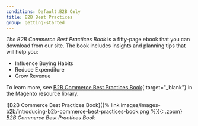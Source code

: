 ```yaml
---
conditions: Default.B2B Only
title: B2B Best Practices
group: getting-started
---
```


_The B2B Commerce Best Practices Book_ is a fifty-page ebook that you can download from our site. The book includes insights and planning tips that will help you:

- Influence Buying Habits
- Reduce Expenditure
- Grow Revenue

To learn more, see [B2B Commerce Best Practices Book][1]{:target="_blank"} in the Magento resource library.

![B2B Commerce Best Practices Book]({% link images/images-b2b/introducing-b2b-commerce-best-practices-book.png %}){: .zoom}
_B2B Commerce Best Practices Book_

[1]: https://magento.com/resources/flex-your-b2b-commerce-superpowers
